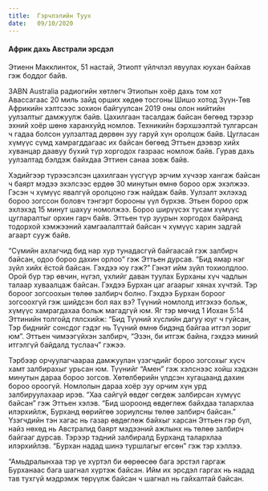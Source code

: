 ```yaml
---
title:  Гэрчлэлийн Туух
date:   09/10/2020
---
```


#### Африк дахь Австрали эрсдэл

Этиенн Макклинток, 51 настай, Этиопт үйлчлэл явуулах юухан байхав гэж боддог байв.

3ABN Australia радиогийн хөтлөгч Этиопын хоёр дахь том хот Авассагаас 20 миль зайд орших хөдөө тосгоны Шишо хотод Зүүн-Төв Африкийн хэлтсээс зохион байгуулсан 2019 оны олон нийтийн уулзалтыг дамжуулж байв. Цахилгаан тасалдаж байсан бөгөөд тэрээр эхний хоёр шөнө харанхуйд номлов. Техникийн бэрхшээлтэй тулгарсан ч гадаа болсон уулзалтад дөрвөн зуу гаруй хүн оролцож байв. Цугласан хүмүүс сүмд хамрагддагаас их байсан бөгөөд Эттьен дээвэр хийх хуванцар даавуу бүхий түр хоргодох газраас номлож байв. Гурав дахь уулзалтад бэлдэж байхдаа Эттиен санаа зовж байв.

Хэдийгээр түрээсэлсэн цахилгаан үүсгүүр эрчим хүчээр хангаж байсан ч баярт мэдээ эхэлсээс ердөө 30 минутын өмнө бороо орж эхэлжээ. Гэсэн ч хүмүүс явалгүй оролцоно гэж найдаж байв. Уулзалт эхлэхэд бороо зогссон боловч тэнгэрт борооны үүл бүрхэв. Этьен бороо орж эхлэхэд 15 минут шахуу номолжээ. Бороо ширүүсэх тусам хүмүүс цугларалтыг орхин гарч байв. Эттьен түр зуурын хоргодох байранд тодорхой хэмжээний хамгаалалттай байсан ч хүмүүс харин задгай агаарт сууж байв.

“Сүмийн ахлагчид бид нар хур тунадасгүй байгаасай гэж залбирч байсан, одоо бороо дахин орлоо” гэж Эттьен дурсав. “Бид ямар нэг зүйл хийх ёстой байсан. Гэхдээ юу гэж?” Гэнэт ийм зүйл тохиолдлоо. Орой бүр тэр өвчин, нүгэл, үхлийг даван туулах Бурханы хүч чадлын талаар хуваалцаж байсан. Гэхдээ Бурхан цаг агаарыг хянах хүчтэй. Тэр бороог зогсоохын төлөө залбирч болно. Гэхдээ Бурхан бороог зогсоохгүй гэж шийдсэн бол яах вэ? Түүний номлолд итгэхээ больж, хүмүүс хамрагдахаа больж магадгүй юм. Яг тэр мөчид 1 Иохан 5:14 Эттинийн толгойд гялсхийж: “Бид Түүний хүслийн дагуу юуг ч гуйсан, Тэр биднийг сонсдог гэдэг нь Түүний өмнө бидэнд байгаа итгэл зориг юм”. Эттьен чимээгүйхэн залбирч, “Эзэн, би итгэж байна, гэхдээ миний итгэлгүй байдалд туслаач” гэжээ.

Тэрбээр орчуулагчаараа дамжуулан үзэгчдийг бороо зогсохыг хүсч хамт залбирахыг урьсан юм. Түүнийг “Амен” гэж хэлснээс хойш хэдхэн минутын дараа бороо зогсов. Хөтөлбөрийн үлдсэн хугацаанд дахин бороо ороогүй. Номлолын дараа хоёр зуу орчим хүн урд залбируулахаар ирэв. “Хаа сайгүй өвдөг сөгдөж залбирсан хүмүүс байсан” гэж Эттьен хэлэв. “Бид шороонд өвдөглөж байхдаа талархлаа илэрхийлж, Бурханд өөрийгөө зориулсны төлөө залбирч байсан.” Үзэгчдийн тэн хагас нь газар өвдөглөж байхыг харсан Эттьен гэр бүл, найз нөхөд нь Австралид баярт мэдээний ажлынх нь төлөө залбирч байгааг дурсав. Тэрээр тэдний залбиралд Бурханд талархлаа илэрхийлэв. “Бурхан надад шинэ туршлагыг өгсөн” гэж тэр хэллээ.

“Амьдралынхаа тэр үе хүртэл би өөрөөсөө бага эрстэл гаргаж Бурханаас бага шагнал хүртэж байсан. Ийм их эрсдэл гаргах нь надад тав тухгүй мэдрэмж төрүүлж байсан ч шагнал нь гайхалтай байсан.